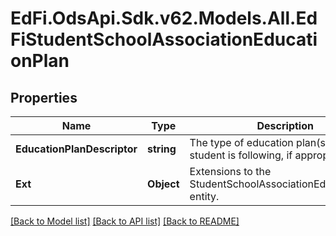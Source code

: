 # EdFi.OdsApi.Sdk.v62.Models.All.EdFiStudentSchoolAssociationEducationPlan

## Properties

Name | Type | Description | Notes
------------ | ------------- | ------------- | -------------
**EducationPlanDescriptor** | **string** | The type of education plan(s) the student is following, if appropriate. | 
**Ext** | **Object** | Extensions to the StudentSchoolAssociationEducationPlan entity. | [optional] 

[[Back to Model list]](../../README.md#documentation-for-models) [[Back to API list]](../../README.md#documentation-for-api-endpoints) [[Back to README]](../../README.md)

